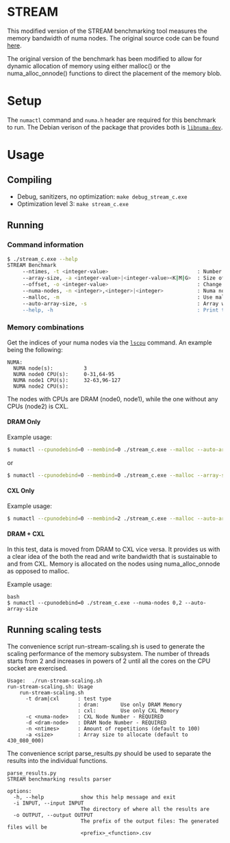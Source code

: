 # STREAM

This modified version of the STREAM benchmarking tool measures the memory bandwidth of numa nodes. The original source code can be found [here](https://www.cs.virginia.edu/stream/FTP/Code/).

The original version of the benchmark has been modified to allow for dynamic allocation of memory using either malloc() or the numa_alloc_onnode() functions to direct the placement of the memory blob.

# Setup

The `numactl` command and `numa.h` header are required for this benchmark to run. The Debian verison of the package that provides both is [`libnuma-dev`](https://manpages.debian.org/buster/libnuma-dev/numa.3.en.html).

# Usage

## Compiling

- Debug, sanitizers, no optimization: `make debug_stream_c.exe`
- Optimization level 3: `make stream_c.exe`

## Running

### Command information

```bash
$ ./stream_c.exe --help
STREAM Benchmark
     --ntimes, -t <integer-value>                             : Number of times to run benchmark: Default 10
     --array-size, -a <integer-value>|<integer-value><K|M|G>  : Size of numa node arrays: Default 1000000
     --offset, -o <integer-value>                             : Change relative alignment of arrays: Default 0
     --numa-nodes, -n <integer>,<integer>|<integer>           : Numa node(s) to allocate memory
     --malloc, -m                                             : Use malloc rather than node alloc 
     --auto-array-size, -s                                    : Array will be socket's L3 cache divided by 2
     --help, -h                                               : Print this message
```

### Memory combinations

Get the indices of your numa nodes via the [`lscpu`](https://www.man7.org/linux/man-pages/man1/lscpu.1.html) command. An example being the following:

```
NUMA:
  NUMA node(s):          3
  NUMA node0 CPU(s):     0-31,64-95
  NUMA node1 CPU(s):     32-63,96-127
  NUMA node2 CPU(s):
```

The nodes with CPUs are DRAM (node0, node1), while the one without any CPUs (node2) is CXL.

#### DRAM Only
Example usage:
```bash
$ numactl --cpunodebind=0 --membind=0 ./stream_c.exe --malloc --auto-array-size
```
or
```bash
$ numactl --cpunodebind=0 --membind=0 ./stream_c.exe --malloc --array-size 400M --ntimes 100
``` 

#### CXL Only
Example usage:
```bash
$ numactl --cpunodebind=0 --membind=2 ./stream_c.exe --malloc --auto-array-size
```

#### DRAM + CXL

In this test, data is moved from DRAM to CXL vice versa.  It provides us with a clear idea of the both the read and write bandwidth that is sustainable to and from CXL.  Memory is allocated on the nodes using numa_alloc_onnode as opposed to malloc.

Example usage:
```
bash
$ numactl --cpunodebind=0 ./stream_c.exe --numa-nodes 0,2 --auto-array-size
```

## Running scaling tests
The convenience script run-stream-scaling.sh is used to generate the scaling performance of the memory subsystem.  The number of threads starts from 2 and increases in powers of 2 until all the cores on the CPU socket are exercised.

```
Usage:  ./run-stream-scaling.sh
run-stream-scaling.sh: Usage
    run-stream-scaling.sh
      -t dram|cxl      : test type
                       : dram:       Use only DRAM Memory
                       : cxl:        Use only CXL Memory
      -c <numa-node>   : CXL Node Number - REQUIRED
      -d <dram-node>   : DRAM Node Number - REQUIRED
      -n <ntimes>      : Amount of repetitions (default to 100)
      -a <size>        : Array size to allocate (default to 430_080_000)
```

The convenience script parse_results.py should be used to separate the results into the individual functions.

```
parse_results.py
STREAM benchmarking results parser

options:
  -h, --help            show this help message and exit
  -i INPUT, --input INPUT
                        The directory of where all the results are
  -o OUTPUT, --output OUTPUT
                        The prefix of the output files: The generated files will be
                        <prefix>_<function>.csv
```